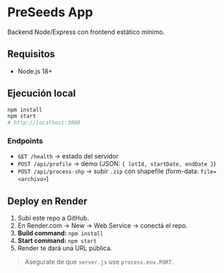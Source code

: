# PreSeeds App

Backend Node/Express con frontend estático mínimo.

## Requisitos
- Node.js 18+

## Ejecución local
```bash
npm install
npm start
# http://localhost:3000
```

### Endpoints
- `GET /health` → estado del servidor
- `POST /api/profile` → demo (JSON: `{ lotId, startDate, endDate }`)
- `POST /api/process-shp` → subir `.zip` con shapefile (form-data: `file=<archivo>`)

## Deploy en Render
1. Subí este repo a GitHub.
2. En Render.com → New → Web Service → conectá el repo.
3. **Build command:** `npm install`
4. **Start command:** `npm start`
5. Render te dará una URL pública.

> Asegurate de que `server.js` use `process.env.PORT`.
